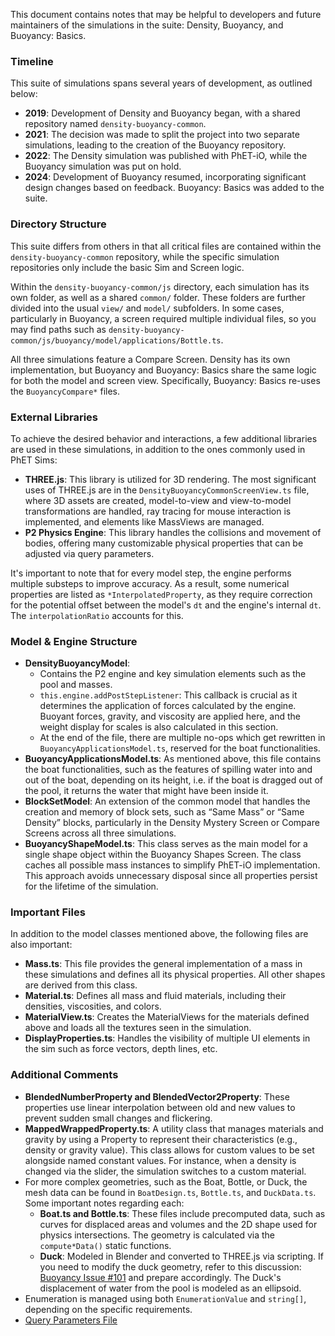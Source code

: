 

This document contains notes that may be helpful to developers and future maintainers of the simulations in the suite: Density, Buoyancy, and Buoyancy: Basics.

### Timeline

This suite of simulations spans several years of development, as outlined below:

- **2019**: Development of Density and Buoyancy began, with a shared repository named `density-buoyancy-common`.
- **2021**: The decision was made to split the project into two separate simulations, leading to the creation of the Buoyancy repository.
- **2022**: The Density simulation was published with PhET-iO, while the Buoyancy simulation was put on hold.
- **2024**: Development of Buoyancy resumed, incorporating significant design changes based on feedback. Buoyancy: Basics was added to the suite.

### Directory Structure

This suite differs from others in that all critical files are contained within the `density-buoyancy-common` repository, while the specific simulation repositories only include the basic Sim and Screen logic.

Within the `density-buoyancy-common/js` directory, each simulation has its own folder, as well as a shared `common/` folder. These folders are further divided into the usual `view/` and `model/` subfolders. In some cases, particularly in Buoyancy, a screen required multiple individual files, so you may find paths such as `density-buoyancy-common/js/buoyancy/model/applications/Bottle.ts`.

All three simulations feature a Compare Screen. Density has its own implementation, but Buoyancy and Buoyancy: Basics share the same logic for both the model and screen view. Specifically, Buoyancy: Basics re-uses the `BuoyancyCompare*` files.

### External Libraries

To achieve the desired behavior and interactions, a few additional libraries are used in these simulations, in addition to the ones commonly used in PhET Sims:

- **THREE.js**: This library is utilized for 3D rendering. The most significant uses of THREE.js are in the `DensityBuoyancyCommonScreenView.ts` file, where 3D assets are created, model-to-view and view-to-model transformations are handled, ray tracing for mouse interaction is implemented, and elements like MassViews are managed.
- **P2 Physics Engine**: This library handles the collisions and movement of bodies, offering many customizable physical properties that can be adjusted via query parameters.

It's important to note that for every model step, the engine performs multiple substeps to improve accuracy. As a result, some numerical properties are listed as `*InterpolatedProperty`, as they require correction for the potential offset between the model's `dt` and the engine's internal `dt`. The `interpolationRatio` accounts for this.

### Model & Engine Structure

- **DensityBuoyancyModel**:
  - Contains the P2 engine and key simulation elements such as the pool and masses.
  - `this.engine.addPostStepListener`: This callback is crucial as it determines the application of forces calculated by the engine. Buoyant forces, gravity, and viscosity are applied here, and the weight display for scales is also calculated in this section.
  - At the end of the file, there are multiple no-ops which get rewritten in `BuoyancyApplicationsModel.ts`, reserved for the boat functionalities.
- **BuoyancyApplicationsModel.ts**: As mentioned above, this file contains the boat functionalities, such as the features of spilling water into and out of the boat, depending on its height, i.e. if the boat is dragged out of the pool, it returns the water that might have been inside it.
- **BlockSetModel**: An extension of the common model that handles the creation and memory of block sets, such as “Same Mass” or “Same Density” blocks, particularly in the Density Mystery Screen or Compare Screens across all three simulations.
- **BuoyancyShapeModel.ts**: This class serves as the main model for a single shape object within the Buoyancy Shapes Screen. The class caches all possible mass instances to simplify PhET-iO implementation. This approach avoids unnecessary disposal since all properties persist for the lifetime of the simulation.


### Important Files

In addition to the model classes mentioned above, the following files are also important:

- **Mass.ts**: This file provides the general implementation of a mass in these simulations and defines all its physical properties. All other shapes are derived from this class.
- **Material.ts**: Defines all mass and fluid materials, including their densities, viscosities, and colors.
- **MaterialView.ts**: Creates the MaterialViews for the materials defined above and loads all the textures seen in the simulation.
- **DisplayProperties.ts**: Handles the visibility of multiple UI elements in the sim such as force vectors, depth lines, etc.

### Additional Comments

- **BlendedNumberProperty and BlendedVector2Property**: These properties use linear interpolation between old and new values to prevent sudden small changes and flickering.
- **MappedWrappedProperty.ts**: A utility class that manages materials and gravity by using a Property to represent their characteristics (e.g., density or gravity value). This class allows for custom values to be set alongside named constant values. For instance, when a density is changed via the slider, the simulation switches to a custom material.
- For more complex geometries, such as the Boat, Bottle, or Duck, the mesh data can be found in `BoatDesign.ts`, `Bottle.ts`, and `DuckData.ts`. Some important notes regarding each:
  - **Boat.ts and Bottle.ts**: These files include precomputed data, such as curves for displaced areas and volumes and the 2D shape used for physics intersections. The geometry is calculated via the `compute*Data()` static functions.
  - **Duck**: Modeled in Blender and converted to THREE.js via scripting. If you need to modify the duck geometry, refer to this discussion: [Buoyancy Issue #101](https://github.com/phetsims/buoyancy/issues/101) and prepare accordingly. The Duck's displacement of water from the pool is modeled as an ellipsoid. 
- Enumeration is managed using both `EnumerationValue` and `string[]`, depending on the specific requirements.
- [Query Parameters File](https://github.com/phetsims/density-buoyancy-common/blob/main/js/common/DensityBuoyancyCommonQueryParameters.ts)
